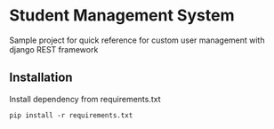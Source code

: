 # Student Management System

Sample project for quick reference for custom user management with django REST framework

## Installation
Install dependency from requirements.txt

`pip install -r requirements.txt`